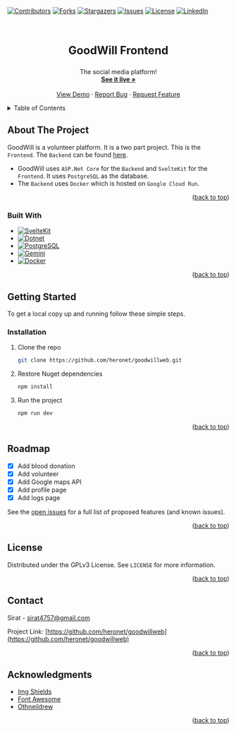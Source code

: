 <a name="readme-top"></a>

<!-- PROJECT SHIELDS -->

[![Contributors][contributors-shield]][contributors-url]
[![Forks][forks-shield]][forks-url]
[![Stargazers][stars-shield]][stars-url]
[![Issues][issues-shield]][issues-url]
[![License][license-shield]][license-url]
[![LinkedIn][linkedin-shield]][linkedin-url]

<!-- PROJECT LOGO -->
<br />
<div align="center">
  <!-- <a href="https://github.com/heronet/goodwillweb">
    <img src="images/logo.png" alt="Logo" width="80" height="80">
  </a> -->
  
  <h3 align="center" style="font-size: 25px">GoodWill Frontend</h3>

  <p align="center">
    The social media platform!
    <br />
    <a href="https://goodwillweb.vercel.app"><strong>See it live »</strong></a>
    <br />
    <br />
    <a href="https://goodwillweb.vercel.app">View Demo</a>
    ·
    <a href="https://github.com/heronet/goodwillweb/issues">Report Bug</a>
    ·
    <a href="https://github.com/heronet/goodwillweb/issues">Request Feature</a>
  </p>
</div>

<!-- TABLE OF CONTENTS -->
<details>
  <summary>Table of Contents</summary>
  <ol>
    <li>
      <a href="#about-the-project">About The Project</a>
      <ul>
        <li><a href="#built-with">Built With</a></li>
      </ul>
    </li>
    <li>
      <a href="#getting-started">Getting Started</a>
      <ul>
        <li><a href="#installation">Installation</a></li>
      </ul>
    </li>
    <li><a href="#roadmap">Roadmap</a></li>
    <li><a href="#license">License</a></li>
    <li><a href="#contact">Contact</a></li>
    <li><a href="#acknowledgments">Acknowledgments</a></li>
  </ol>
</details>

<!-- ABOUT THE PROJECT -->

## About The Project

GoodWill is a volunteer platform. It is a two part project. This is the `Frontend`. The `Backend` can be found [here](https://github.com/heronet/GoodWillApi).

- GoodWill uses `ASP.Net Core` for the `Backend` and `SvelteKit` for the `Frontend`. It uses `PostgreSQL` as the database.
- The `Backend` uses `Docker` which is hosted on `Google Cloud Run`.

<!-- SCREENSHOT -->

<!-- [![goodwillweb Screen Shot][screenshot]](https://goodwillweb-si.web.app) -->

<p align="right">(<a href="#readme-top">back to top</a>)</p>

### Built With

- [![SvelteKit][SvelteKit]][sveltekit-url]
- [![Dotnet][dotnet.microsoft.com]][dotnet-url]
- [![PostgreSQL][postgresql.org]][postgresql-url]
- [![Gemini][Gemini]][gemini-url]
- [![Docker][docker.io]][docker-url]

<p align="right">(<a href="#readme-top">back to top</a>)</p>

<!-- GETTING STARTED -->

## Getting Started

To get a local copy up and running follow these simple steps.

### Installation

1. Clone the repo
   ```sh
   git clone https://github.com/heronet/goodwillweb.git
   ```
2. Restore Nuget dependencies
   ```sh
   npm install
   ```
3. Run the project
   ```sh
   npm run dev
   ```

<p align="right">(<a href="#readme-top">back to top</a>)</p>

<!-- ROADMAP -->

## Roadmap

- [x] Add blood donation
- [x] Add volunteer
- [x] Add Google maps API
- [x] Add profile page
- [x] Add logs page

See the [open issues](https://github.com/heronet/goodwillweb/issues) for a full list of proposed features (and known issues).

<p align="right">(<a href="#readme-top">back to top</a>)</p>

<!-- LICENSE -->

## License

Distributed under the GPLv3 License. See `LICENSE` for more information.

<p align="right">(<a href="#readme-top">back to top</a>)</p>

<!-- CONTACT -->

## Contact

Sirat - sirat4757@gmail.com

Project Link: [https://github.com/heronet/goodwillweb](https://github.com/heronet/goodwillweb)

<p align="right">(<a href="#readme-top">back to top</a>)</p>

<!-- ACKNOWLEDGMENTS -->

## Acknowledgments

- [Img Shields](https://shields.io)
- [Font Awesome](https://fontawesome.com)
- [Othneildrew](https://github.com/othneildrew/Best-README-Template)

<p align="right">(<a href="#readme-top">back to top</a>)</p>

<!-- MARKDOWN LINKS & IMAGES -->
<!-- https://www.markdownguide.org/basic-syntax/#reference-style-links -->

[contributors-shield]: https://img.shields.io/github/contributors/heronet/goodwillweb.svg?style=for-the-badge
[contributors-url]: https://github.com/heronet/goodwillweb/graphs/contributors
[forks-shield]: https://img.shields.io/github/forks/heronet/goodwillweb.svg?style=for-the-badge
[forks-url]: https://github.com/heronet/goodwillweb/network/members
[stars-shield]: https://img.shields.io/github/stars/heronet/goodwillweb.svg?style=for-the-badge
[stars-url]: https://github.com/heronet/goodwillweb/stargazers
[issues-shield]: https://img.shields.io/github/issues/heronet/goodwillweb.svg?style=for-the-badge
[issues-url]: https://github.com/heronet/goodwillweb/issues
[license-shield]: https://img.shields.io/github/license/heronet/goodwillweb.svg?style=for-the-badge
[license-url]: https://github.com/heronet/goodwillweb/blob/main/LICENSE
[linkedin-shield]: https://img.shields.io/badge/-LinkedIn-black.svg?style=for-the-badge&logo=linkedin&colorB=555
[linkedin-url]: https://linkedin.com/in/siratul-islam
[screenshot]: images/scr.png
[angular.io]: https://img.shields.io/badge/Angular-DD0031?style=for-the-badge&logo=angular&logoColor=white
[sveltekit-url]: https://kit.svelte.dev/
[dotnet.microsoft.com]: https://img.shields.io/badge/Dotnet-512BD4?style=for-the-badge&logo=dotnet&logoColor=white
[dotnet-url]: https://dotnet.microsoft.com/
[postgresql.org]: https://img.shields.io/badge/Postgresql-4169E1?style=for-the-badge&logo=postgresql&logoColor=white
[postgresql-url]: https://postgresql.org/
[docker.io]: https://img.shields.io/badge/Docker-2496ED?style=for-the-badge&logo=docker&logoColor=white
[docker-url]: https://docker.io/
[gemini-url]: https://gemini.google.com/
[SvelteKit]: https://img.shields.io/badge/Svelte-4A4A55?style=for-the-badge&logo=svelte
[Gemini]: https://img.shields.io/static/v1?style=for-the-badge&message=Google+Gemini&color=8E75B2&logo=Google+Gemini&logoColor=FFFFFF&label=

